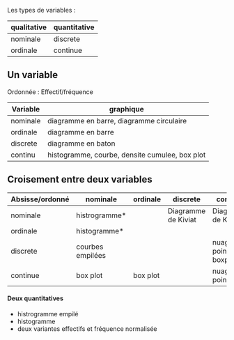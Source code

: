 Les types de variables :

|qualitative | quantitative |
|---|---|
| nominale | discrete |
| ordinale | continue |

## Un variable

Ordonnée : Effectif/fréquence

| Variable | graphique | 
|---|---|
| nominale | diagramme en barre, diagramme circulaire | descroissant ordonnee par eff/freq
| ordinale | diagramme en barre | classee par la var|
| discrete | diagramme en baton | 
| continu | histogramme, courbe, densite cumulee, box plot |
 
## Croisement entre deux variables

| Absisse/ordonné | nominale | ordinale | discrete | continue |
|---|---|---|---|---|
| nominale | histrogramme* | | Diagramme de Kiviat | Diagramme de Kiviat |
| ordinale | histogramme* | | | |
| discrete | courbes empilées |  |  | nuage de points; boxplot |
| continue | box plot | box plot | | nuage de points |

#### Deux quantitatives

* histrogramme empilé
* histogramme
* deux variantes effectifs et fréquence normalisée


